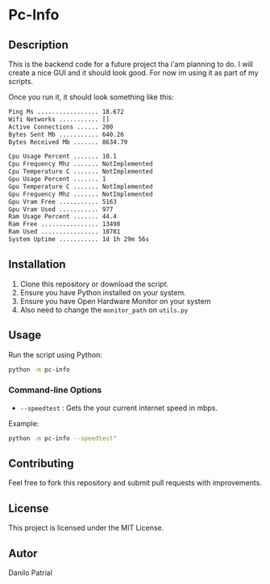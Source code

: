 # Pc-Info

## Description
This is the backend code for a future project tha i'am planning to do. I will create a nice GUI and it should look good. For now im using it as part of my scripts.

Once you run it, it should look something like this:
```bash
Ping Ms ................. 18.672
Wifi Networks ........... []
Active Connections ...... 200
Bytes Sent Mb ........... 640.26
Bytes Received Mb ....... 8634.79

Cpu Usage Percent ....... 10.1
Cpu Frequency Mhz ....... NotImplemented
Cpu Temperature C ....... NotImplemented
Gpu Usage Percent ....... 1
Gpu Temperature C ....... NotImplemented
Gpu Frequency Mhz ....... NotImplemented
Gpu Vram Free ........... 5163
Gpu Vram Used ........... 977
Ram Usage Percent ....... 44.4
Ram Free ................ 13498
Ram Used ................ 10781
System Uptime ........... 1d 1h 29m 56s
```


## Installation
1. Clone this repository or download the script.
2. Ensure you have Python installed on your system.
3. Ensure you have Open Hardware Monitor on your system
4. Also need to change the `monitor_path` on `utils.py`

## Usage
Run the script using Python:
```bash
python -m pc-info
```

### Command-line Options
- `--speedtest` : Gets the your current internet speed in mbps.

Example:
```bash
python -m pc-info --speedtest"
```

## Contributing
Feel free to fork this repository and submit pull requests with improvements.

## License
This project is licensed under the MIT License.

## Autor
Danilo Patrial

